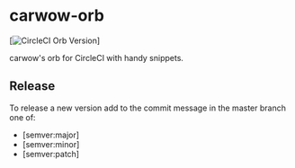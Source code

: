 carwow-orb
===

[![CircleCI Orb Version](https://img.shields.io/badge/endpoint.svg?url=https://badges.circleci.io/orb/carwow/carwow-orb)]

carwow's orb for CircleCI with handy snippets.


Release
---

To release a new version add to the commit message in the master branch one of:
  - [semver:major]
  - [semver:minor]
  - [semver:patch]
